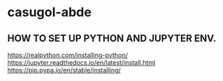 # casugol-abde

## HOW TO SET UP PYTHON AND JUPYTER ENV.
https://realpython.com/installing-python/ <br/>
https://jupyter.readthedocs.io/en/latest/install.html <br/>
https://pip.pypa.io/en/stable/installing/ <br/>